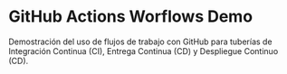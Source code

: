# GitHub Actions Worflows Demo

Demostración del uso de flujos de trabajo con GitHub para tuberías de Integración Continua (CI), Entrega Continua (CD) y Despliegue Continuo (CD).